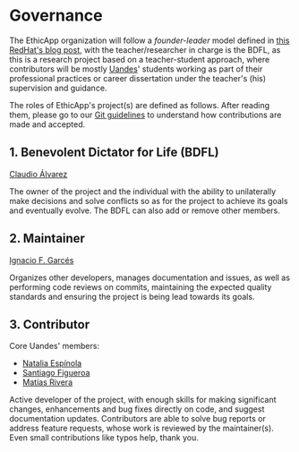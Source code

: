 # Governance

The EthicApp organization will follow a *founder-leader* model defined in [this RedHat's blog post](https://www.redhat.com/en/blog/understanding-open-source-governance-models), with the teacher/researcher in charge is the BDFL, as this is a research project based on a teacher-student approach, where contributors will be mostly [Uandes](https://www.uandes.cl/)' students working as part of their professional practices or career dissertation under the teacher's (his) supervision and guidance.

The roles of EthicApp's project(s) are defined as follows. After reading them, please go to our [Git guidelines](./GIT_GUIDELINES.md) to understand how contributions are made and accepted.

## 1. Benevolent Dictator for Life (BDFL)

[Claudio Álvarez](https://github.com/claudio-alvarez)

The owner of the project and the individual with the ability to unilaterally make decisions and solve conflicts so as for the project to achieve its goals and eventually evolve. The BDFL can also add or remove other members.

## 2. Maintainer

[Ignacio F. Garcés](https://github.com/ifgarces)

Organizes other developers, manages documentation and issues, as well as performing code reviews on commits, maintaining the expected quality standards and ensuring the project is being lead towards its goals.

## 3. Contributor

Core Uandes' members:

- [Natalia Espínola](https://github.com/NataliaEspinola)
- [Santiago Figueroa](https://github.com/SantiagoFigueroaMc)
- [Matías Rivera](https://github.com/MatiasRiveraC)

Active developer of the project, with enough skills for making significant changes, enhancements and bug fixes directly on code, and suggest documentation updates. Contributors are able to solve bug reports or address feature requests, whose work is reviewed by the maintainer(s). Even small contributions like typos help, thank you.
